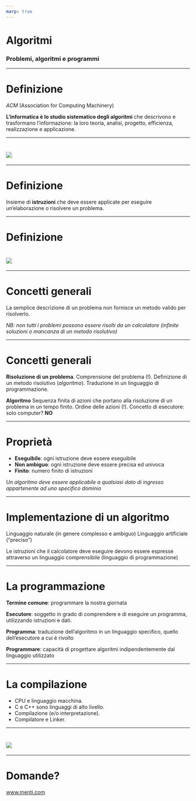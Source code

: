 ```yaml
---
marp: true
---
```


<!-- footer: M. Fraschini - Università degli Studi di Cagliari - AA 2022-2023 -->

<!-- paginate: true -->

<!-- size: 4:3 -->


# Algoritmi
### Problemi, algoritmi e programmi

---

# Definizione

*ACM* (Association for Computing Machinery)

**L’informatica è lo studio sistematico degli algoritmi** che descrivono e trasformano l’informazione: la loro teoria, analisi, progetto, efficienza, realizzazione e applicazione.


---

# ![](/Users/matteo/Documents/GitHub/FDP/images/algo.png)

---
# Definizione

Insieme di **istruzioni** che deve essere applicate per eseguire un’elaborazione o risolvere un problema.

---

# Definizione

# ![](/Users/matteo/Documents/GitHub/FDP/images/lego.png)

---

# Concetti generali

La semplice descrizione di un problema non fornisce un metodo valido per risolverlo.

*NB: non tutti i problemi possono essere risolti da un calcolatore (infinite soluzioni o mancanza di un metodo risolutivo)*

---
# Concetti generali

**Risoluzione di un problema**.
Comprensione del problema (!).
Definizione di un metodo risolutivo (*algoritmo*).
Traduzione in un linguaggio di programmazione.

**Algoritmo**
Sequenza finita di azioni che portano alla risoluzione di un problema in un tempo finito.
Ordine delle azioni (!).
Concetto di esecutore: solo computer? **NO**

---
# Proprietà

- **Eseguibile**: ogni istruzione deve essere eseguibile
- **Non ambiguo**: ogni istruzione deve essere precisa ed univoca
- **Finito**: numero finito di istruzioni

*Un algoritmo deve essere applicabile a qualsiasi dato di ingresso appartenente ad uno specifico dominio*

---

# Implementazione di un algoritmo

Linguaggio naturale (in genere complesso e ambiguo)
Linguaggio artificiale (“preciso”)

Le istruzioni che il calcolatore deve eseguire devono essere espresse attraverso un linguaggio comprensibile (linguaggio di programmazione)

---

# La programmazione

**Termine comune**: programmare la nostra giornata

**Esecutore**: soggetto in grado di comprendere e di eseguire un programma, utilizzando istruzioni e dati.

**Programma**: traduzione dell’algoritmo in un linguaggio specifico, quello dell’esecutore a cui è rivolto

**Programmare**: capacità di progettare algoritmi indipendentemente dal linguaggio utilizzato

---
# La compilazione

- CPU e linguaggio macchina.
- C e C++ sono linguaggi di alto livello.
- Compilazione (e/o interpretazione).
- Compilatore e Linker.

---

# ![](/Users/matteo/Documents/GitHub/FDP/images/compiler.png)

---

# Domande?

www.menti.com

